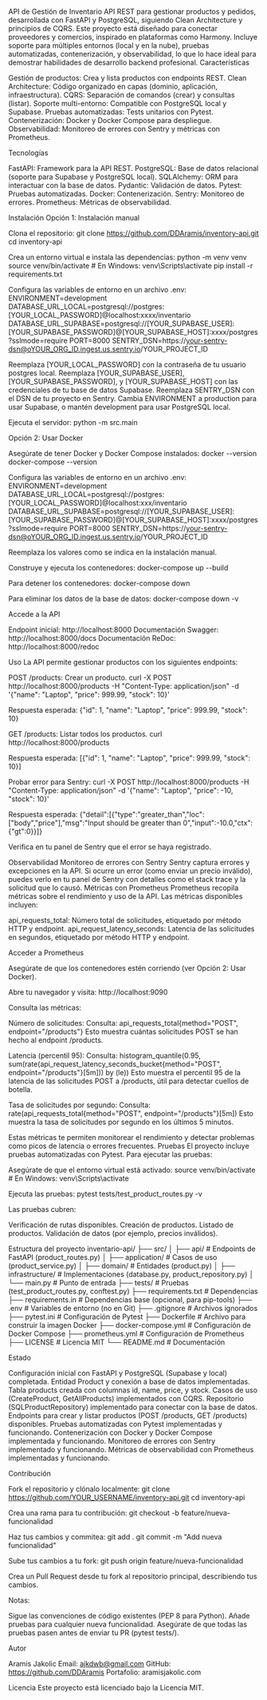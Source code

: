 API de Gestión de Inventario
API REST para gestionar productos y pedidos, desarrollada con FastAPI y PostgreSQL, siguiendo Clean Architecture y principios de CQRS. Este proyecto está diseñado para conectar proveedores y comercios, inspirado en plataformas como Harmony. Incluye soporte para múltiples entornos (local y en la nube), pruebas automatizadas, contenerización, y observabilidad, lo que lo hace ideal para demostrar habilidades de desarrollo backend profesional.
Características

Gestión de productos: Crea y lista productos con endpoints REST.
Clean Architecture: Código organizado en capas (dominio, aplicación, infraestructura).
CQRS: Separación de comandos (crear) y consultas (listar).
Soporte multi-entorno: Compatible con PostgreSQL local y Supabase.
Pruebas automatizadas: Tests unitarios con Pytest.
Contenerización: Docker y Docker Compose para despliegue.
Observabilidad: Monitoreo de errores con Sentry y métricas con Prometheus.

Tecnologías

FastAPI: Framework para la API REST.
PostgreSQL: Base de datos relacional (soporte para Supabase y PostgreSQL local).
SQLAlchemy: ORM para interactuar con la base de datos.
Pydantic: Validación de datos.
Pytest: Pruebas automatizadas.
Docker: Contenerización.
Sentry: Monitoreo de errores.
Prometheus: Métricas de observabilidad.

Instalación
Opción 1: Instalación manual

Clona el repositorio:
git clone https://github.com/DDAramis/inventory-api.git
cd inventory-api


Crea un entorno virtual e instala las dependencias:
python -m venv venv
source venv/bin/activate  # En Windows: venv\Scripts\activate
pip install -r requirements.txt


Configura las variables de entorno en un archivo .env:
ENVIRONMENT=development
DATABASE_URL_LOCAL=postgresql://postgres:[YOUR_LOCAL_PASSWORD]@localhost:xxxx/inventario
DATABASE_URL_SUPABASE=postgresql://[YOUR_SUPABASE_USER]:[YOUR_SUPABASE_PASSWORD]@[YOUR_SUPABASE_HOST]:xxxx/postgres?sslmode=require
PORT=8000
SENTRY_DSN=https://your-sentry-dsn@oYOUR_ORG_ID.ingest.us.sentry.io/YOUR_PROJECT_ID


Reemplaza [YOUR_LOCAL_PASSWORD] con la contraseña de tu usuario postgres local.
Reemplaza [YOUR_SUPABASE_USER], [YOUR_SUPABASE_PASSWORD], y [YOUR_SUPABASE_HOST] con las credenciales de tu base de datos Supabase.
Reemplaza SENTRY_DSN con el DSN de tu proyecto en Sentry.
Cambia ENVIRONMENT a production para usar Supabase, o mantén development para usar PostgreSQL local.


Ejecuta el servidor:
python -m src.main



Opción 2: Usar Docker

Asegúrate de tener Docker y Docker Compose instalados:
docker --version
docker-compose --version


Configura las variables de entorno en un archivo .env:
ENVIRONMENT=development
DATABASE_URL_LOCAL=postgresql://postgres:[YOUR_LOCAL_PASSWORD]@localhost:xxx/inventario
DATABASE_URL_SUPABASE=postgresql://[YOUR_SUPABASE_USER]:[YOUR_SUPABASE_PASSWORD]@[YOUR_SUPABASE_HOST]:xxxx/postgres?sslmode=require
PORT=8000
SENTRY_DSN=https://your-sentry-dsn@oYOUR_ORG_ID.ingest.us.sentry.io/YOUR_PROJECT_ID


Reemplaza los valores como se indica en la instalación manual.


Construye y ejecuta los contenedores:
docker-compose up --build


Para detener los contenedores:
docker-compose down


Para eliminar los datos de la base de datos:
docker-compose down -v



Accede a la API

Endpoint inicial: http://localhost:8000
Documentación Swagger: http://localhost:8000/docs
Documentación ReDoc: http://localhost:8000/redoc

Uso
La API permite gestionar productos con los siguientes endpoints:

POST /products: Crear un producto.
curl -X POST http://localhost:8000/products -H "Content-Type: application/json" -d '{"name": "Laptop", "price": 999.99, "stock": 10}'

Respuesta esperada:
{"id": 1, "name": "Laptop", "price": 999.99, "stock": 10}


GET /products: Listar todos los productos.
curl http://localhost:8000/products

Respuesta esperada:
[{"id": 1, "name": "Laptop", "price": 999.99, "stock": 10}]


Probar error para Sentry:
curl -X POST http://localhost:8000/products -H "Content-Type: application/json" -d '{"name": "Laptop", "price": -10, "stock": 10}'

Respuesta esperada:
{"detail":[{"type":"greater_than","loc":["body","price"],"msg":"Input should be greater than 0","input":-10.0,"ctx":{"gt":0}}]}

Verifica en tu panel de Sentry que el error se haya registrado.


Observabilidad
Monitoreo de errores con Sentry
Sentry captura errores y excepciones en la API. Si ocurre un error (como enviar un precio inválido), puedes verlo en tu panel de Sentry con detalles como el stack trace y la solicitud que lo causó.
Métricas con Prometheus
Prometheus recopila métricas sobre el rendimiento y uso de la API. Las métricas disponibles incluyen:

api_requests_total: Número total de solicitudes, etiquetado por método HTTP y endpoint.
api_request_latency_seconds: Latencia de las solicitudes en segundos, etiquetado por método HTTP y endpoint.

Acceder a Prometheus

Asegúrate de que los contenedores estén corriendo (ver Opción 2: Usar Docker).

Abre tu navegador y visita: http://localhost:9090

Consulta las métricas:

Número de solicitudes:
Consulta: api_requests_total{method="POST", endpoint="/products"}
Esto muestra cuántas solicitudes POST se han hecho al endpoint /products.


Latencia (percentil 95):
Consulta: histogram_quantile(0.95, sum(rate(api_request_latency_seconds_bucket{method="POST", endpoint="/products"}[5m])) by (le))
Esto muestra el percentil 95 de la latencia de las solicitudes POST a /products, útil para detectar cuellos de botella.


Tasa de solicitudes por segundo:
Consulta: rate(api_requests_total{method="POST", endpoint="/products"}[5m])
Esto muestra la tasa de solicitudes por segundo en los últimos 5 minutos.





Estas métricas te permiten monitorear el rendimiento y detectar problemas como picos de latencia o errores frecuentes.
Pruebas
El proyecto incluye pruebas automatizadas con Pytest. Para ejecutar las pruebas:

Asegúrate de que el entorno virtual está activado:
source venv/bin/activate  # En Windows: venv\Scripts\activate


Ejecuta las pruebas:
pytest tests/test_product_routes.py -v



Las pruebas cubren:

Verificación de rutas disponibles.
Creación de productos.
Listado de productos.
Validación de datos (por ejemplo, precios inválidos).

Estructura del proyecto
inventario-api/
├── src/
│   ├── api/                  # Endpoints de FastAPI (product_routes.py)
│   ├── application/          # Casos de uso (product_service.py)
│   ├── domain/               # Entidades (product.py)
│   ├── infrastructure/       # Implementaciones (database.py, product_repository.py)
│   └── main.py               # Punto de entrada
├── tests/                    # Pruebas (test_product_routes.py, conftest.py)
├── requirements.txt          # Dependencias
├── requirements.in           # Dependencias base (opcional, para pip-tools)
├── .env                      # Variables de entorno (no en Git)
├── .gitignore                # Archivos ignorados
├── pytest.ini                # Configuración de Pytest
├── Dockerfile                # Archivo para construir la imagen Docker
├── docker-compose.yml        # Configuración de Docker Compose
├── prometheus.yml            # Configuración de Prometheus
├── LICENSE                   # Licencia MIT
└── README.md                 # Documentación

Estado

Configuración inicial con FastAPI y PostgreSQL (Supabase y local) completada.
Entidad Product y conexión a base de datos implementadas.
Tabla products creada con columnas id, name, price, y stock.
Casos de uso (CreateProduct, GetAllProducts) implementados con CQRS.
Repositorio (SQLProductRepository) implementado para conectar con la base de datos.
Endpoints para crear y listar productos (POST /products, GET /products) disponibles.
Pruebas automatizadas con Pytest implementadas y funcionando.
Contenerización con Docker y Docker Compose implementada y funcionando.
Monitoreo de errores con Sentry implementado y funcionando.
Métricas de observabilidad con Prometheus implementadas y funcionando.

Contribución

Fork el repositorio y clónalo localmente:
git clone https://github.com/YOUR_USERNAME/inventory-api.git
cd inventory-api


Crea una rama para tu contribución:
git checkout -b feature/nueva-funcionalidad


Haz tus cambios y commitea:
git add .
git commit -m "Add nueva funcionalidad"


Sube tus cambios a tu fork:
git push origin feature/nueva-funcionalidad


Crea un Pull Request desde tu fork al repositorio principal, describiendo tus cambios.


Notas:

Sigue las convenciones de código existentes (PEP 8 para Python).
Añade pruebas para cualquier nueva funcionalidad.
Asegúrate de que todas las pruebas pasen antes de enviar tu PR (pytest tests/).

Autor

Aramis Jakolic
Email: ajkdwb@gmail.com
GitHub: https://github.com/DDAramis
Portafolio: aramisjakolic.com

Licencia
Este proyecto está licenciado bajo la Licencia MIT.
